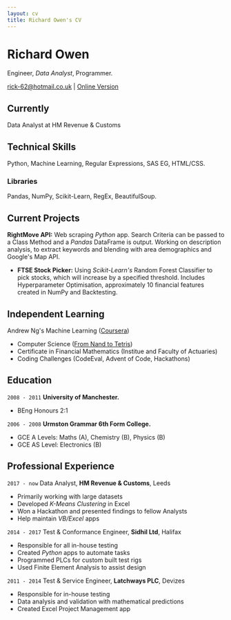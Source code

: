 ```yaml
---
layout: cv
title: Richard Owen's CV
---
```

# Richard Owen
Engineer, <i>Data Analyst</i>, Programmer.

<div id="webaddress">
<a href="rick-62@hotmail.co.uk">rick-62@hotmail.co.uk</a>
  | <a href="https://rick-62.github.io/markdown-cv/">Online Version</a>
</div>


## Currently

Data Analyst at HM Revenue & Customs

## Technical Skills

Python, Machine Learning, Regular Expressions, SAS EG, HTML/CSS.

### Libraries

Pandas, NumPy, Scikit-Learn, RegEx, BeautifulSoup.

## Current Projects

**RightMove API:** 
Web scraping _Python_ app. Search Criteria can be passed to a Class Method and a _Pandas_ DataFrame is output. Working on description analysis, to extract keywords and blending with area demographics and Google's Map API.

- **FTSE Stock Picker:** 
Using *Scikit-Learn's* Random Forest Classifier to pick stocks, which will increase by a specified threshold. Includes Hyperparameter Optimisation, approximately 10 financial features created in NumPy and Backtesting. 

## Independent Learning

Andrew Ng's Machine Learning ([Coursera](https://www.coursera.org/learn/machine-learning))
- Computer Science ([From Nand to Tetris](http://nand2tetris.org/))
- Certificate in Financial Mathematics (Institue and Faculty of Actuaries)
- Coding Challenges (CodeEval, Advent of Code, Hackathons)

## Education

`2008 - 2011`
__University of Manchester.__

- BEng Honours 2:1

`2006 - 2008`
__Urmston Grammar 6th Form College.__

- GCE A Levels: Maths (A), Chemistry (B), Physics (B)
- GCE AS Level: Electronics (B)

## Professional Experience

`2017 - now`
Data Analyst, __HM Revenue & Customs__, Leeds
- Primarily working with large datasets
- Developed _K-Means Clustering_ in Excel
- Won a Hackathon and presented findings to fellow Analysts
- Help maintain _VB/Excel_ apps

`2014 - 2017`
Test & Conformance Engineer, __Sidhil Ltd__, Halifax
- Responsible for all in-house testing
- Created _Python_ apps to automate tasks
- Programmed PLCs for custom built test rigs
- Used Finite Element Analysis to assist design

`2011 - 2014`
Test & Service Engineer, __Latchways PLC__, Devizes
- Responsible for in-house testing
- Data analysis and validation with mathematical predictions
- Created Excel Project Management app

<!-- ### Footer

Last updated: Jan 2018 -->


